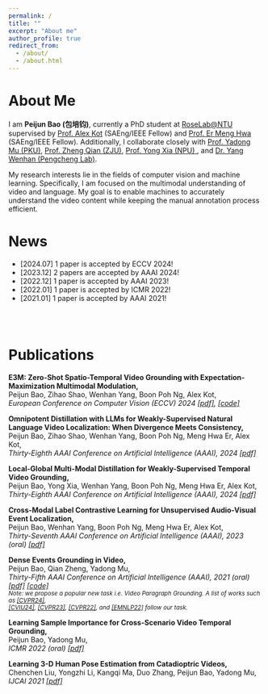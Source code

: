 ```yaml
---
permalink: /
title: ""
excerpt: "About me"
author_profile: true
redirect_from: 
  - /about/
  - /about.html
---
```

About Me
======
I am **Peijun Bao (包培钧)**, currently a PhD student at [RoseLab@NTU](https://www.ntu.edu.sg/rose/about-us/our-people#Content_C001_Col00) supervised by [Prof. Alex Kot](https://personal.ntu.edu.sg/eackot/) (SAEng/IEEE Fellow) and [Prof. Er Meng Hwa](https://www.ntu.edu.sg/research/faculty-directory/detail/rp02304) (SAEng/IEEE Fellow). Additionally, I collaborate closely with [Prof. Yadong Mu (PKU)](http://www.muyadong.com/), [Prof. Zheng Qian (ZJU)](https://person.zju.edu.cn/zq), [Prof. Yong Xia (NPU) ](https://scholar.google.com/citations?user=Usw1jeMAAAAJ&hl=en), and [Dr. Yang Wenhan (Pengcheng Lab)](https://flyywh.github.io/).

My research interests lie in the fields of computer vision and machine learning. Specifically, I am focused on the multimodal understanding of video and language. My goal is to enable machines to accurately understand the video content while keeping the manual annotation process efficient.

News
======
- [2024.07] 1 paper is accepted by ECCV 2024!
- [2023.12] 2 papers are accepted by AAAI 2024!
- [2022.12] 1 paper is accepted by AAAI 2023!
- [2022.01] 1 paper is accepted by ICMR 2022!
- [2021.01] 1 paper is accepted by AAAI 2021!
<br />
<br />

Publications 
======
**E3M: Zero-Shot Spatio-Temporal Video Grounding with Expectation-Maximization Multimodal Modulation,** 
<br />
Peijun Bao, Zihao Shao, Wenhan Yang, Boon Poh Ng, Alex Kot,
<br /> 
<i> 
European Conference on Computer Vision (ECCV) 2024  [[pdf]](https://baopj.github.io), [[code]](https://github.com/baopj/E3M) 
</i>


**Omnipotent Distillation with LLMs for Weakly-Supervised Natural Language Video Localization: When Divergence Meets Consistency,**
<br />
Peijun Bao, Zihao Shao, Wenhan Yang, Boon Poh Ng, Meng Hwa Er, Alex Kot,
<br />
<i>
Thirty-Eighth AAAI Conference on Artificial Intelligence (AAAI), 2024  [[pdf]](https://baopj.github.io/files/OmniD_AAAI2024.pdf) 
</i>


**Local-Global Multi-Modal Distillation for Weakly-Supervised Temporal Video Grounding,** 
<br />
Peijun Bao, Yong Xia, Wenhan Yang, Boon Poh Ng, Meng Hwa Er, Alex Kot, 
<br />
<i>
Thirty-Eighth AAAI Conference on Artificial Intelligence (AAAI), 2024 [[pdf]](https://baopj.github.io/files/MMDist_AAAI2024.pdf)
</i>


**Cross-Modal Label Contrastive Learning for Unsupervised Audio-Visual Event Localization,** 
<br />
Peijun Bao, Wenhan Yang, Boon Poh Ng, Meng Hwa Er, Alex Kot,
<br />
<i> 
Thirty-Seventh AAAI Conference on Artificial Intelligence (AAAI), 2023 (oral) [[pdf]](https://ojs.aaai.org/index.php/AAAI/article/view/25093)
</i>


**Dense Events Grounding in Video,** 
<br />
Peijun Bao, Qian Zheng, Yadong Mu,
<br />
<i> 
Thirty-Fifth AAAI Conference on Artificial Intelligence (AAAI), 2021 (oral) [[pdf]](https://baopj.github.io/files/PeijunBao_AAAI21_DenseEventsGrounding.pdf) [[code]](https://github.com/baopj/DenseEventsGrounding)<br />
<small> Note: we propose a popular new task i.e. Video Paragraph Grounding. 
A list of works such as
[[CVPR24]](https://arxiv.org/pdf/2403.11463),  
[[CVIU24]](https://arxiv.org/pdf/2109.11265), 
[[CVPR23]](https://openaccess.thecvf.com/content/CVPR2023/papers/Tan_Hierarchical_Semantic_Correspondence_Networks_for_Video_Paragraph_Grounding_CVPR_2023_paper.pdf), 
[[CVPR22]](https://openaccess.thecvf.com/content/CVPR2022/papers/Jiang_Semi-Supervised_Video_Paragraph_Grounding_With_Contrastive_Encoder_CVPR_2022_paper.pdf), 
and 
[[EMNLP22]](https://aclanthology.org/2022.emnlp-main.639.pdf) 
follow our task. </small>
</i>


**Learning Sample Importance for Cross-Scenario Video Temporal Grounding,** 
<br />
Peijun Bao, Yadong Mu,
<br />
<i> 
ICMR 2022 (oral) [[pdf]](https://arxiv.org/pdf/2201.02848.pdf)
</i>


**Learning 3-D Human Pose Estimation from Catadioptric Videos,** 
<br />
Chenchen Liu, Yongzhi Li, Kangqi Ma, Duo Zhang, Peijun Bao, Yadong Mu,
<br />
<i> 
IJCAI 2021 [[pdf]](https://www.ijcai.org/proceedings/2021/0118.pdf)
</i>